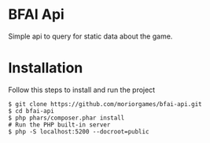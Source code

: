BFAI Api
========

Simple api to query for static data about the game.


Installation
============

Follow this steps to install and run the project

```
$ git clone https://github.com/moriorgames/bfai-api.git
$ cd bfai-api
$ php phars/composer.phar install
# Run the PHP built-in server
$ php -S localhost:5200 --docroot=public
```
